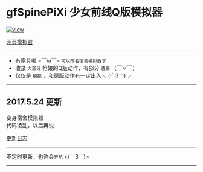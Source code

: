 # gfSpinePiXi 少女前线Q版模拟器

[![view]](https://cullus.github.io/gfSpinePiXi/)

[网页模拟器](https://cullus.github.io/gfSpinePiXi/)

---

* 有家具啦 =￣ω￣= `可以改名宿舍模拟器了`<br/>
* 收录 `大部分` 枪娘的Q版动作，有部分 `遗漏` （￣▽￣） <br/>
* 仅仅是 `模拟` ，和原版动作有一定出入 ╮(╯3╰)╭ <br/>

---

## 2017.5.24 更新

变身宿舍模拟器<br/>
代码凌乱，以后再说<br/>

[更新日志](更新日志.md)

---

不定时更新，也许会`弃坑` <(￣3￣)> <br/>

---

[view]:https://github.com/cullus/gfSpinePiXi/raw/master/img/bgg.jpg